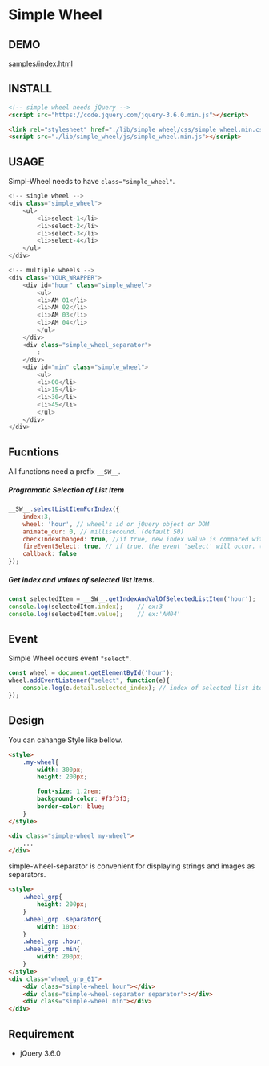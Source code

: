 
# Simple Wheel

## DEMO

[samples/index.html](./samples/index.html)


## INSTALL
```html
<!-- simple wheel needs jQuery -->
<script src="https://code.jquery.com/jquery-3.6.0.min.js"></script>

<link rel="stylesheet" href="./lib/simple_wheel/css/simple_wheel.min.css">
<script src="./lib/simple_wheel/js/simple_wheel.min.js"></script>
```

## USAGE
Simpl-Wheel needs to have `class="simple_wheel"`.
```javascript
<!-- single wheel -->
<div class="simple_wheel">
    <ul>
        <li>select-1</li>
        <li>select-2</li>
        <li>select-3</li>
        <li>select-4</li>
    </ul>
</div>
```

```javascript
<!-- multiple wheels -->
<div class="YOUR_WRAPPER">
    <div id="hour" class="simple_wheel">
        <ul>
        <li>AM 01</li>
        <li>AM 02</li>
        <li>AM 03</li>
        <li>AM 04</li>
        </ul>
    </div>
    <div class="simple_wheel_separator">
        :
    </div>
    <div id="min" class="simple_wheel">
        <ul>
        <li>00</li>
        <li>15</li>
        <li>30</li>
        <li>45</li>
        </ul>
    </div>
</div>
```


## Fucntions

All functions need a prefix `__SW__`.




##### Programatic Selection of List Item
```javascript
__SW__.selectListItemForIndex({
    index:3,
    wheel: 'hour', // wheel's id or jQuery object or DOM
    animate_dur: 0, // millisecound. (default 50)
    checkIndexChanged: true, //if true, new index value is compared with current one. if it has not changed, the event 'select' will not occur. (default true)
    fireEventSelect: true, // if true, the event 'select' will occur. (default true)
    callback: false
});
```


##### Get index and values of selected list items.
```javascript
const selectedItem = __SW__.getIndexAndValOfSelectedListItem('hour');
console.log(selectedItem.index);    // ex:3
console.log(selectedItem.value);    // ex:'AM04'
```

## Event

Simple Wheel occurs event `"select"`.
```javascript
const wheel = document.getElementById('hour');
wheel.addEventListener("select", function(e){
    console.log(e.detail.selected_index); // index of selected list item.
});
```


## Design
You can cahange Style like bellow.

```html
<style>
    .my-wheel{
        width: 300px;
        height: 200px;

        font-size: 1.2rem;
        background-color: #f3f3f3;
        border-color: blue;
    }
</style>

<div class="simple-wheel my-wheel">
    ...
</div>
```
simple-wheel-separator is convenient for displaying strings and images as separators.
```html
<style>
    .wheel_grp{
        height: 200px;
    }
    .wheel_grp .separator{
        width: 10px;
    }
    .wheel_grp .hour,
    .wheel_grp .min{
        width: 200px;
    }
</style>
<div class="wheel_grp_01">
    <div class="simple-wheel hour"></div>
    <div class="simple-wheel-separator separator">:</div>
    <div class="simple-wheel min"></div>
</div>
```
    


## Requirement

* jQuery 3.6.0

